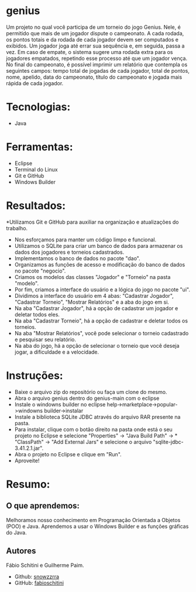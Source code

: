 # genius


Um projeto no qual você participa de um torneio do jogo Genius. Nele, é permitido que mais de um jogador dispute o campeonato. A cada rodada, os pontos totais e da rodada de cada jogador devem ser computados e exibidos. Um jogador joga até errar sua sequência e, em seguida, passa a vez. Em caso de empate, o sistema sugere uma rodada extra para os jogadores empatados, repetindo esse processo até que um jogador vença. No final do campeonato, é possível imprimir um relatório que contempla os seguintes campos: tempo total de jogadas de cada jogador, total de pontos, nome, apelido, data do campeonato, título do campeonato e jogada mais rápida de cada jogador.

# Tecnologias:

* Java

# Ferramentas:

* Eclipse
* Terminal do Linux
* Git e GitHub
* Windows Builder


# Resultados:

*Utilizamos Git e GitHub para auxiliar na organização e atualizações do trabalho.
* Nos esforçamos para manter um código limpo e funcional.
* Utilizamos o SQLite para criar um banco de dados para armazenar os dados dos jogadores e torneios cadastrados.
* Implementamos o banco de dados no pacote "dao".
* Organizamos as funções de acesso e modificação do banco de dados no pacote "negocio".
* Criamos os modelos das classes "Jogador" e "Torneio" na pasta "modelo".
* Por fim, criamos a interface do usuário e a lógica do jogo no pacote "ui".
* Dividimos a interface do usuário em 4 abas: "Cadastrar Jogador", "Cadastrar Torneio", "Mostrar Relatórios" e a aba do jogo em si.
* Na aba "Cadastrar Jogador", há a opção de cadastrar um jogador e deletar todos eles.
* Na aba "Cadastrar Torneio", há a opção de cadastrar e deletar todos os torneios.
* Na aba "Mostrar Relatórios", você pode selecionar o torneio cadastrado e pesquisar seu relatório.
* Na aba do jogo, há a opção de selecionar o torneio que você deseja jogar, a dificuldade e a velocidade.

# Instruções:

* Baixe o arquivo zip do repositório ou faça um clone do mesmo.
* Abra o arquivo genius dentro do genius-main com o eclipse
* Instale o windowns builder no eclipse help->marketplace->popular->windowns builder->instalar
* Instale a biblioteca SQLite JDBC através do arquivo RAR presente na pasta.
* Para instalar, clique com o botão direito na pasta onde está o seu projeto no Eclipse e selecione "Properties" -> "Java Build Path" -> * "ClassPath" -> "Add External Jars" e selecione o arquivo "sqlite-jdbc-3.41.2.1.jar".
* Abra o projeto no Eclipse e clique em "Run".
* Aproveite!

# Resumo:

## O que aprendemos:

Melhoramos nosso conhecimento em Programação Orientada a Objetos (POO) e Java.
Aprendemos a usar o Windows Builder e as funções gráficas do Java.


## Autores
Fábio Schitini e Guilherme Paim.
* Github: [snowzzrra](https://github.com/snowzzrra)
* GitHub: [fabioschitini](https://github.com/fabioschitini)
